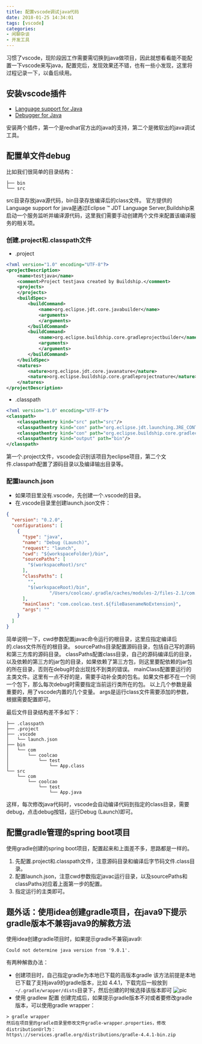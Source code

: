 ```yaml
---
title: 配置vscode调试java代码
date: 2018-01-25 14:34:01
tags: [vscode]
categories:
- 闲聊杂谈
- 开发工具
---
```


习惯了vscode，现阶段因工作需要需切换到java做项目，因此就想看看能不能配置一下vscode来写java，配置完后，发现效果还不错，也有一些小发现，这里将过程记录一下，以备后续用。

<!-- more -->

## 安装vscode插件
- [Language support for Java](https://marketplace.visualstudio.com/items?itemName=redhat.java)
- [Debugger for Java](https://marketplace.visualstudio.com/items?itemName=vscjava.vscode-java-debug)

安装两个插件，第一个是redhat官方出的java的支持，第二个是微软出的java调试工具。

## 配置单文件debug
比如我们很简单的目录结构：
```
├── bin
└── src
```
src目录存放java源代码，bin目录存放编译后的class文件。
官方提供的Language support for java是通过Eclipse ™ JDT Language Server,Buildship来启动一个服务监听并编译源代码，这里我们需要手动创建两个文件来配置该编译服务的相关项。
### 创建.project和.classpath文件
- .project
```xml
<?xml version="1.0" encoding="UTF-8"?>
<projectDescription>
	<name>testjava</name>
	<comment>Project testjava created by Buildship.</comment>
	<projects>
	</projects>
	<buildSpec>
		<buildCommand>
			<name>org.eclipse.jdt.core.javabuilder</name>
			<arguments>
			</arguments>
		</buildCommand>
		<buildCommand>
			<name>org.eclipse.buildship.core.gradleprojectbuilder</name>
			<arguments>
			</arguments>
		</buildCommand>
	</buildSpec>
	<natures>
		<nature>org.eclipse.jdt.core.javanature</nature>
		<nature>org.eclipse.buildship.core.gradleprojectnature</nature>
	</natures>
</projectDescription>
```

- .classpath
```xml
<?xml version="1.0" encoding="UTF-8"?>
<classpath>
	<classpathentry kind="src" path="src"/>
	<classpathentry kind="con" path="org.eclipse.jdt.launching.JRE_CONTAINER/org.eclipse.jdt.internal.debug.ui.launcher.StandardVMType/JavaSE-1.8/"/>
	<classpathentry kind="con" path="org.eclipse.buildship.core.gradleclasspathcontainer"/>
	<classpathentry kind="output" path="bin"/>
</classpath>
```

第一个.project文件，vscode会识别该项目为eclipse项目，第二个文件.classpath配置了源码目录以及编译输出目录等。

### 配置launch.json
- 如果项目里没有.vscode，先创建一个.vscode的目录。
- 在.vscode目录里创建launch.json文件：
 ```json
 {
   "version": "0.2.0",
   "configurations": [
     {
       "type": "java",
       "name": "Debug (Launch)",
       "request": "launch",
       "cwd": "${workspaceFolder}/bin",
       "sourcePaths": [
         "$(workspaceRoot)/src"
       ],
       "classPaths": [
         "",
         "$(workspaceRoot)/bin",
				 "/Users/coolcao/.gradle/caches/modules-2/files-2.1/com.fasterxml.jackson.core/jackson-databind/2.4.1/f07c773f7b3a03c3801d405cadbdc93f7548e321/jackson-databind-2.4.1.jar",
       ],
       "mainClass": "com.coolcao.test.${fileBasenameNoExtension}",
       "args": ""
     }
   ]
 }
 ```
 简单说明一下，cwd参数配置javac命令运行的根目录，这里应指定编译后的.class文件所在的根目录。
 sourcePaths目录配置源码目录，包括自己写的源码和第三方库的源码目录。
 classPaths配置class目录，自己的源码编译后的目录，以及依赖的第三方的jar包的目录，如果依赖了第三方包，则这里要配依赖的jar包的所在目录，否则在debug时会出现找不到类的错误。
 mainClass配置要运行的主类文件。这里有一点不好的是，需要手动补全类的包名。如果文件都不在一个同一个包下，那么每次debug时需要指定当前运行类所在的包。
 以上几个参数是最重要的，用了vscode内置的几个变量。
 args是运行class文件需要添加的参数，根据需要配置即可。

最后文件目录结构差不多如下：
```
├── .classpath
├── .project
├── .vscode
│   └── launch.json
├── bin
│   └── com
│       └── coolcao
│           └── test
│               └── App.class
└── src
    └── com
        └── coolcao
            └── test
                └── App.java
```
这样，每次修改java代码时，vscode会自动编译代码到指定的class目录，需要debug，点击debug按钮，运行Debug (Launch)即可。

## 配置gradle管理的spring boot项目
使用gradle创建的spring boot项目，配置起来和上面差不多，思路都是一样的。
1. 先配置.project和.classpath文件，注意源码目录和编译后字节码文件.class目录。
2. 配置launch.json，注意cwd参数指定javac运行目录，以及sourcePaths和classPaths对应着上面第一步的配置。
3. 指定运行的主类即可。

## 题外话：使用idea创建gradle项目，在java9下提示gradle版本不兼容java9的解救方法
使用idea创建gradle项目时，如果提示gradle不兼容java9:
```
Could not determine java version from '9.0.1'.
```
有两种解救办法：
* 创建项目时，自己指定gradle为本地已下载的高版本gradle
 该方法前提是本地已下载了支持java9的gradle版本，比如 4.4.1，下载完后一般放到`~/.gradle/wrapper/dists`目录下，然后创建的时候选择该版本即可
  ![pic](https://img001-10042971.cos.ap-shanghai.myqcloud.com/blog/idea_gradle.png)
* 使用 gradlew 配置
创建完成后，如果提示gradle版本不对或者要修改gradle版本，可以使用gradle wrapper：
```
> gradle wrapper
然后在项目里的gradle目录里修改文件gradle-wrapper.properties，修改distributionUrl为：
https\://services.gradle.org/distributions/gradle-4.4.1-bin.zip
```
